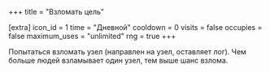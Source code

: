 +++
title = "Взломать цель"

[extra]
icon_id = 1
time = "Дневной"
cooldown = 0
visits = false
occupies = false
maximum_uses = "unlimited"
rng = true
+++

Попытаться взломать узел (направлен на узел, оставляет лог).
Чем больше людей взламывает один узел, тем выше шанс взлома.
